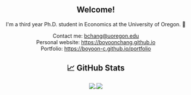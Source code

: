 <div align="center">
  
## Welcome!

I'm a third year Ph.D. student in Economics at the University of Oregon. :evergreen_tree:

Contact me: bchang@uoregon.edu\
Personal website: https://boyoonchang.github.io \
Portfolio: https://boyoon-c.github.io/portfolio

  
## &#x1f4c8; GitHub Stats

  

<a href="https://github.com/BoyoonChang/boyoonchang">
  <img align="center" src="https://github-readme-stats.vercel.app/api/top-langs/?username=boyoonchang&hide=html,css,tex&line_height=27&title_color=1d1f21&text_color=404040&icon_color=2bbc8a&bg_color=f7f6f6&langs_count=3" />
</a>
<a href="https://github.com/boyoon-c/boyoon-c">
  <img align="center" src="https://github-readme-stats.vercel.app/api/top-langs/?username=boyoon-c&hide=html,css,tex&title_color=1d1f21&text_color=404040&icon_color=2bbc8a&bg_color=f7f6f6&langs_count=2" />
</a>

</div>
